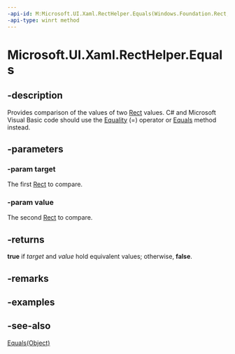 ```yaml
---
-api-id: M:Microsoft.UI.Xaml.RectHelper.Equals(Windows.Foundation.Rect,Windows.Foundation.Rect)
-api-type: winrt method
---
```


<!-- Method syntax
public bool Equals(Windows.Foundation.Rect target, Windows.Foundation.Rect value)
-->

# Microsoft.UI.Xaml.RectHelper.Equals

## -description

Provides comparison of the values of two [Rect](/uwp/api/windows.foundation.rect) values. C# and Microsoft Visual Basic code should use the [Equality](/dotnet/api/windows.foundation.rect.op_equality?view=dotnet-uwp-10.0&preserve-view=true) (=) operator or [Equals](/dotnet/api/windows.foundation.rect.equals?view=dotnet-uwp-10.0&preserve-view=true) method instead.

## -parameters

### -param target

The first [Rect](/uwp/api/windows.foundation.rect) to compare.

### -param value

The second [Rect](/uwp/api/windows.foundation.rect) to compare.

## -returns

**true** if *target* and *value* hold equivalent values; otherwise, **false**.

## -remarks

## -examples

## -see-also
[Equals(Object)](/dotnet/api/system.object.equals?view=dotnet-uwp-10.0&preserve-view=true#System_Object_Equals_System_Object_)
